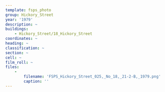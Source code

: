 ```yaml
---
template: fsps_photo
group: Hickory_Street
year: '1979'
description: ~
buildings:
    - Hickory_Street/18_Hickory_Street
coordinates: ~
heading: ~
classification: ~
section: ~
cell: ~
film_roll: ~
files:
    -
        filename: 'FSPS_Hickory_Street_025,_No_18,_21-2-B,_1979.png'
        caption: ''
---
```

